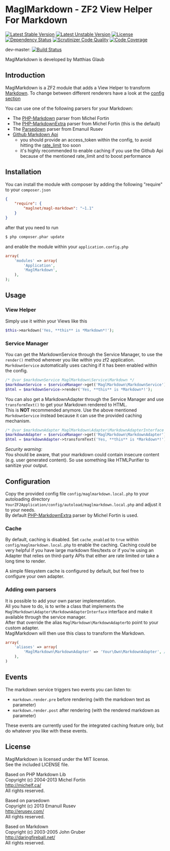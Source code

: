 # MaglMarkdown - ZF2 View Helper For Markdown

[![Latest Stable Version](https://poser.pugx.org/maglnet/magl-markdown/v/stable.svg)](https://packagist.org/packages/maglnet/magl-markdown)
[![Latest Unstable Version](https://poser.pugx.org/maglnet/magl-markdown/v/unstable.svg)](https://packagist.org/packages/maglnet/magl-markdown)
[![License](https://poser.pugx.org/maglnet/magl-markdown/license.svg)](https://packagist.org/packages/maglnet/magl-markdown)
[![Dependency Status](https://www.versioneye.com/user/projects/53106961ec13758b7e0000c0/badge.svg)](https://www.versioneye.com/user/projects/53106961ec13758b7e0000c0)
[![Scrutinizer Code Quality](https://scrutinizer-ci.com/g/maglnet/MaglMarkdown/badges/quality-score.png?b=master)](https://scrutinizer-ci.com/g/maglnet/MaglMarkdown/?branch=master)
[![Code Coverage](https://scrutinizer-ci.com/g/maglnet/MaglMarkdown/badges/coverage.png?b=master)](https://scrutinizer-ci.com/g/maglnet/MaglMarkdown/?branch=master)


dev-master: [![Build Status](https://travis-ci.org/maglnet/MaglMarkdown.svg?branch=master)](https://travis-ci.org/maglnet/MaglMarkdown)

MaglMarkdown is developed by Matthias Glaub

## Introduction

MaglMarkdown is a ZF2 module that adds a View Helper to transform [Markdown](http://daringfireball.net/projects/markdown/).
To change between different renderers have a look at the [config section](#configuration)

You can use one of the following parsers for your Markdown:  
* The [PHP-Markdown](http://michelf.com/projects/php-markdown/) parser from Michel Fortin
* The [PHP-MarkdownExtra](http://michelf.ca/projects/php-markdown/extra/) parser from Michel Fortin (this is the default)
* The [Parsedown](http://parsedown.org/) parser from Emanuil Rusev
* [Github Markdown Api](https://guides.github.com/features/mastering-markdown/)
  * you should provide an access_token within the config, to avoid hitting the [rate_limit](https://developer.github.com/v3/rate_limit/) too soon
  * it's highly recommended to enable caching if you use the Github Api because of the mentioned rate_limit and to boost performance

## Installation

You can install the module with composer by adding the following "require" to your `composer.json`

```json
{
	"require": {
		"maglnet/magl-markdown": "~1.1"
	}
}
```

after that you need to run
```bash
$ php composer.phar update
```

and enable the module within your `application.config.php`
```php
array(
	'modules' => array(
		'Application',
		'MaglMarkdown',
	),
);
```


## Usage

### View Helper
Simply use it within your Views like this

```php
$this->markdown('Yes, **this** is *Markdown*!');
```

### Service Manager
You can get the MarkdownService through the Service Manager, to use
the `render()` method wherever you like within you zf2 application.
`MarkdownService` automatically uses caching if it has been enabled within the
config.

```php
/* @var $markdownService MaglMarkdown\Service\Markdown */
$markdownService = $serviceManager->get('MaglMarkdown\MarkdownService');
$html = $markdownService->render('Yes, **this** is *Markdown*!');
```

You can also get a MarkdownAdapter through the Service Manager and use
`transformText()` to get your Markdown rendered to HTML.  
This is **NOT** recommended anymore. Use the above mentioned `MarkdownService` instead
because it can use the provided caching mechanism.

```php
/* @var $markdownAdapter MaglMarkdown\Adapter\MarkdownAdapterInterface */
$markdownAdapter = $serviceManager->get('MaglMarkdown\MarkdownAdapter');
$html = $markdownAdapter->transformText('Yes, **this** is *Markdown*!');
```


*Security warning:*  
You should be aware, that your markdown could contain insecure content (e.g. user generated content). 
So use something like HTMLPurifier to sanitize your output.

## Configuration
Copy the provided config file `config/maglmarkdown.local.php` to your
autoloading directory `YourZF2Application/config/autoload/maglmarkdown.local.php` and adjust it to your needs.    
By default [PHP-MarkdownExtra](http://michelf.ca/projects/php-markdown/extra/) parser by Michel Fortin is used.  

### Cache
By default, caching is disabled.
Set `cache_enabled` to `true` within `config/maglmarkdown.local.php` to enable the caching.
Caching could be very helpful if you have large markdown files/texts or if you're using an Adapter
that relies on third-party APIs that either are rate limited or take a long time to render.

A simple filesystem cache is configured by default, but feel free to configure your own adapter.

### Adding own parsers

It is possible to add your own parser implementation.  
All you have to do, is to write a class that implements the `MaglMarkdown\Adapter\MarkdownAdapterInterface` interface
and make it available through the service manager.  
After that override the alias `MaglMarkdown\MarkdownAdapter`to point to your custom adapter.  
MaglMarkdown will then use this class to transform the Markdown.

```php
array(
	'aliases' => array(
		'MaglMarkdown\MarkdownAdapter' => 'Your\Own\MarkdownAdapter', //needs to implement MaglMarkdown\Adapter\MarkdownAdapterInterface
	),
)
```

## Events

The markdown service triggers two events you can listen to:
* `markdown.render.pre` before rendering (with the markdown text as parameter)
* `markdown.render.post` after rendering (with the rendered markdown as parameter)

These events are currently used for the integrated caching feature only,
but do whatever you like with these events.

## License

MaglMarkdown is licensed under the MIT license.  
See the included LICENSE file.

Based on PHP Markdown Lib  
Copyright (c) 2004-2013 Michel Fortin  
http://michelf.ca/  
All rights reserved.  

Based on parsedown  
Copyright (c) 2013 Emanuil Rusev  
http://erusev.com/  
All rights reserved.  

Based on Markdown  
Copyright (c) 2003-2005 John Gruber  
http://daringfireball.net/  
All rights reserved.
